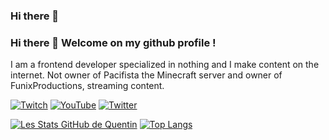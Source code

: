 ### Hi there 👋

<!--
**HalterQuentin/Halterquentin** is a ✨ _special_ ✨ repository because its `README.md` (this file) appears on your GitHub profile.

Here are some ideas to get you started:

- 🔭 I’m currently working on ...
- 🌱 I’m currently learning ...
- 👯 I’m looking to collaborate on ...
- 🤔 I’m looking for help with ...
- 💬 Ask me about ...
- 📫 How to reach me: ...
- 😄 Pronouns: ...
- ⚡ Fun fact: ...
-->

### Hi there 👋 Welcome on my github profile !

I am a frontend developer specialized in nothing and I make content on the internet.
Not owner of Pacifista the Minecraft server and owner of FunixProductions, streaming content.

[![Twitch](https://img.shields.io/badge/Twitch-9146FF?style=for-the-badge&logo=twitch&logoColor=white)](https://twitch.tv/drakkades)
[![YouTube](https://img.shields.io/badge/YouTube-FF0000?style=for-the-badge&logo=youtube&logoColor=white)](https://youtube.com/c/drakkades)
[![Twitter](https://img.shields.io/badge/Twitter-1DA1F2?style=for-the-badge&logo=twitter&logoColor=white)](https://twitter.com/drakkades)

[![Les Stats GitHub de Quentin](https://github-readme-stats.vercel.app/api?username=HalterQuentin&theme=tokyonight&count_private=true&include_all_commits=true&show_icons=true)](https://github.com/anuraghazra/github-readme-stats) [![Top Langs](https://github-readme-stats.vercel.app/api/top-langs/?username=HalterQuentin&layout=compact&theme=tokyonight&langs_count=6)](https://github.com/anuraghazra/github-readme-stats)
